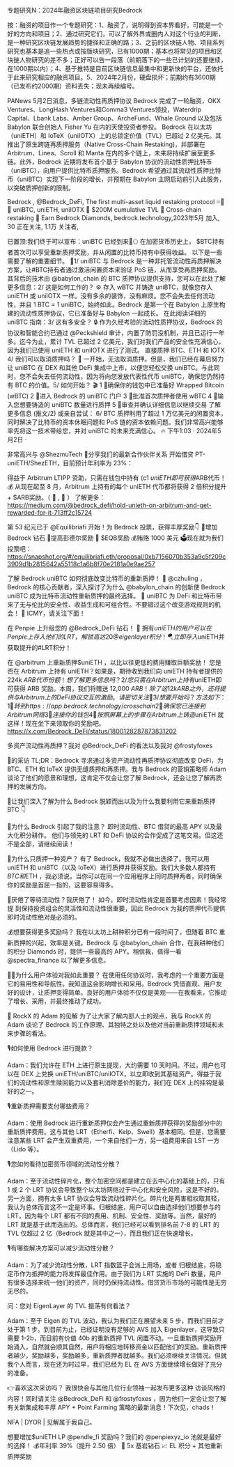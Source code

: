专题研究N：2024年融资区块链项目研究Bedrock


按：融资的项目作一个专题研究：1、融资了，说明得到资本界看好，可能是一个好的方向和项目；2、通过研究它们，可以了解外界或圈内人对这个行业的判断，是一种研究区块链发展趋势的捷径和正确的路；3、之前的区块链人物、项目系列研究也基本是追一些热点或按版块研究，已有1000期；基本也将常见的项目和区块链人物研究的差不多；正好可以告一段落（前期落下的一些已计划的还要继续，在1000期以内）；4、基于推特是目前区块链信息最集中和更新快的平台，还依托于此来研究相应的融资项目。5、2024年2月份，硬盘损坏；前期约有3600期（已发布约2000期）资料丢失；现未再续编号。


PANews 5月2日消息，多链流动性再质押协议 Bedrock 完成了一轮融资，OKX Ventures、LongHash Ventures和Comma3 Ventures领投，Waterdrip Capital、Lbank Labs、Amber Group、ArcheFund、Whale Ground 以及包括 Babylon 联合创始人 Fisher Yu 在内的天使投资者参投。
Bedrock 在以太坊（uniETH）和 IoTeX（uniIOTX）上的总锁定价值（TVL）已超过 2 亿美元。其推出了原生跨链再质押服务（Native Cross-Chain Restaking)，并部署在 Arbitrum、Linea、Scroll 和 Manta 在内的多个链上，未来将持续扩展至更多链。此外，Bedrock 近期将发布首个基于 Babylon 协议的流动性质押比特币（uniBTC），向用户提供比特币质押服务。Bedrock 希望通过其流动性质押比特币（uniBTC）实现下一阶段的增长，并预期在 Babylon 主网启动前引入此服务，以突破质押创新的限制。

Bedrock
,
@Bedrock_DeFi,
The first multi-asset liquid restaking protocol 💦🥩
💎 uniBTC, uniETH, uniIOTX
💎 $200M cumulative TVL
💎 Cross-chain restaking
💎 Earn Bedrock Diamonds,
bedrock.technology,2023年5月 加入,
30 正在关注,
1.1万 关注者,


已置顶:我们终于可以宣布：uniBTC 已经到来🚀🌕
在加密货币历史上， $BTC持有者首次可以享受重新质押奖励，并从闲置的比特币持有中获得收益。
以下是一些需要了解的重要细节。 🧵1/ uniBTC 与 Bedrock 是一种非托管流动性再质押解决方案，让#BTC持有者通过激活闲置资本来验证 PoS 链，从而享受再质押奖励。其背后的技术由
@babylon_chain
的 BTC 质押协议提供支持，您可以在此处了解更多信息：2/ 这是如何工作的？ ⚙️
存入 wBTC 并铸造 uniBTC，就像您存入 uniETH 或 uniIOTX 一样。没有多余的装饰，没有麻烦。您不会失去任何流动性，并且 1 BTC = 1 uniBTC，始终如此。Bedrock 是第一个在 Babylon 上原生构建的流动性质押协议，它已准备好与 Babylon 一起成长。
在此阅读详细的 uniBTC 指南：3/ 这有多安全？ 🔒
作为久经考验的流动性质押协议，Bedrock 的协议和智能合约已通过
@Peckshield
审计，内置了防罚没机制，并且已运行一年多。迄今为止，累计 TVL 已超过 2 亿美元，我们对我们产品的安全性充满信心，因为我们已使用 uniETH 和 uniIOTX 进行了测试。
直接质押 BTC、ETH 和 IOTX
4/ 我们可以取消质押吗？ 💸
一开始，无法取消质押。但是，我们已经在幕后努力让 uniBTC 在 DEX 和其他 DeFi 集成中上市，以便您轻松交换 uniBTC。与此同时，您不会失去任何流动性，因为将向您发放代表性代币 uniBTC，确保您仍然持有 BTC 的价值。5/ 如何开始？ 🎬
1 ⃣确保你的钱包中已准备好 Wrapped Bitcoin (wBTC)
2 ⃣进入 Bedrock 的 uniBTC 门户
3 ⃣批准首次质押者使用 wBTC
4 ⃣输入您想要铸造的 uniBTC 数量进行质押
5 ⃣审查并确认详细信息以继续交易
了解更多信息 (推文/2) 或亲自尝试：
6/ BTC 质押利用了超过 1 万亿美元的闲置资本，同时解决了比特币的资本休眠问题和 PoS 链的资本依赖问题。我们非常高兴能够率先将这一技术带给您，并对 uniBTC 的未来充满信心。 🔥
下午1:03 · 2024年5月2日
·

非常高兴与
@ShezmuTech
 🚀分享我们的最新合作伙伴关系
开始借贷 PT-uniETH/ShezETH，目前预计年利率为 23%：

得益于 Arbitrum LTIPP 资助，只需在钱包中持有 (c1 $uniETH即可获得$ARB代币！ 💰
从现在起至 8 月，Arbitrum 上持有的每个 uniETH 代币都将获得 2 倍积分提升 + $ARB奖励。（ 💙 , 🧡 ）
了解更多： https://medium.com/@bedrock_defi/hold-unieth-on-arbitrum-and-get-rewarded-for-it-713ff2c15724

第 53 纪元已于
@Equilibriafi
开始！为 Bedrock 投票，获得丰厚奖励👇
💎增加 Bedrock 钻石
🎁提高彭德尔奖励
💯 $EQB奖励
💰贿赂 1000 美元
🗳️现在就为我们投票吧： https://snapshot.org/#/equilibriafi.eth/proposal/0xb7156070b353a9c5f209c3909d1b2815642a55118c1a6b8f70e2181a0e9ae257

了解 Bedrock uniBTC 如何彻底改变比特币的重新质押！ 🌟
@czhuling
 ，Bedrock 的核心贡献者，深入探讨了为什么
@babylon_chain
的创新使 Bedrock uniBTC 成为比特币流动性重新质押的最终选择。 🚀
uniBTC 为 DeFi 和比特币带来了无与伦比的安全性、收益生成和可组合性。不要错过这个改变游戏规则的机会！
🔗 ICMY，请关注下面！

在 Penpie 上升级您的
@Bedrock_DeFi
钻石！ 💎
拥有$uniETH的用户可以在 Penpie 上存入他们的 LRT，解锁高达 20% 的 APY，外加 5 倍 Bedrock 钻石和
@eigenlayer
积分！ 🪂
立即存入$uniETH并获取提升的#LRT积分！

在
@arbitrum
上重新质押$uniETH ，以比以往更低的费用赚取巨额奖励！
您是否在 Arbitrum 上持有 uniETH？如果是，期待收到我们向 uniETH 持有者提供的 224k $ARB代币份额！想了解更多信息吗？2/ 您只需在 Arbitrum 上持有$uniETH即可获得 ARB 奖励。本周，我们将赠送 12,000 $ARB ！
除了这 12k ARB 之外，还将提供与 Arbitrum 上的 DeFi 协议交互的激励。请密切关注👀3/ 想要开始吗？方法如下：
1 ⃣转到https://app.bedrock.technology/crosschain
2 ⃣确保您已连接到 Arbitrum 网络
3 ⃣连接你的钱包
4 ⃣按照屏幕上的步骤在 Arbitrum 上铸造$uniETH
就这样！现在坐下来领取你的奖励吧。
https://x.com/Bedrock_DeFi/status/1800128287873831202

多资产流动性再质押？我对
@Bedrock_DeFi
的看法以及我对
@frostyfoxes


📜的采访 TL;DR：Bedrock 寻求通过多资产流动性再质押协议彻底改变 DeFi，为 BTC、ETH 和 IoTeX 提供无缝质押和再质押。我与 Bedrock 的营销策略师 Adam 谈论了他们的愿景和理想，这肯定不仅会让您了解 Bedrock，还会让您了解再质押的发展方向。

🧵让我们深入了解为什么 Bedrock 脱颖而出以及为什么我要利用它来重新质押 BTC 👇

🤔为什么 Bedrock 引起了我的注意？
即时流动性、BTC 借贷的最高 APY 以及最大化积分耕作。
他们与领先的 LRT 和 DeFi 协议的合作促成了这笔交易。但这还不是全部，请继续阅读！

🤔为什么只质押一种资产？
有了 Bedrock，我就不必做出选择了。我可以用 uniETH 和 uniBTC（以及 IoTeX）进行质押并获得奖励。我们大多数人都持有$BTC和$ETH ，我必须说，当你可以在同一个应用程序上同时质押两者，同时确保你的奖励是首屈一指的，这要容易得多。

💸厌倦了等待流动性？我厌倦了！
如今，即时流动性肯定是首要考虑因素！我经常提
到保持投资组合的灵活性和流动性很重要，因此 Bedrock 为我的质押代币提供即时流动性绝对是必须的。

💰想要获得更多奖励吗？
我在以太坊上耕种积分已有一段时间了，但随着 BTC 重新质押的兴起，效率是关键。Bedrock 与
@babylon_chain
合作，在我耕种他们的积分 Diamonds 时，提供一些最高的 APY。相信我，值得一看
@spectra_finance
以了解更多信息。

👨‍💻为什么用户体验对我如此重要？
在使用任何协议时，我考虑的一个重要方面是它的易用性和导航性。我知道这会影响增长和采用。Bedrock 凭借直观、用户友好的设计，让质押变得简单。良好的用户体验不仅仅是美观——在我看来，它推动了增长、采用，并最终推动了成功。

🎤 RockX 的 Adam 的见解
为了让大家了解内部人士的观点，我与 RockX 的 Adam 谈论了 Bedrock 的工作原理、其独特之处以及他对当前重新质押领域和未来步骤的看法。

🎙️如何使用 Bedrock 进行提款？

Adam：我们允许在 ETH 上进行原生提现，大约需要 10 天时间。不过，用户也可以在 DEX 上兑换 uniETH/uniBTC/uniIOTX，以立即收到其基础资产。得益于我们的流动性和原生赎回能力以及套利消除差价的能力，我们在 DEX 上的挂钩是最好的之一。

🎙️重新质押需要支付哪些费用？

Adam：使用 Bedrock 进行重新质押仅会产生通过重新质押获得的奖励部分中的重新质押费用。这与其他 LRT（Etherfi、Kelp、Swell）基本相同。但是，您需要注意某些 LRT 会产生双重费用，一个来自他们一方，另一组费用来自 LST 一方（Lido 等）。

🎙️您如何看待加密货币领域的流动性分散？

Adam：至于流动性碎片化，整个加密空间都是建立在去中心化的基础上的，只有 1 或 2 个 LRT 协议会导致整个以太坊网络过于中心化和安全风险，这是不好的。另一方面，拥有太多 LRT 协议会导致流动性碎片化。碎片化是两害相权取其轻，我认为总体而言这不一定是坏事。归根结底，用户可以自由选择他们想要参与的 LRT，因为每个 LRT 都有不同的费用、机制、安全性、奖励等。当然，最好的 LRT 就是基于此而选出的。总体而言，我们已经可以看到排名前 7-8 的 LRT 的 TVL 仅超过 2 亿（Bedrock 就是其中之一），而且我们正在快速增长。

🎙️有哪些解决方案可以减少流动性分散？

Adam：为了减少流动性分散，LRT 指数篮子会派上用场，或者
归根结底，将稳定币作为抵押的能力将发挥最佳作用。由于我们为 LRT 实施的 DeFi 数量，用户有很多选择来统一他们的资产，同时仍保持流动性。借贷货币市场的可能性是无穷无尽的。

问：您对 EigenLayer 的 TVL 振荡有何看法？

Adam：至于 Eigen 的 TVL 波动，我认为我们正在展望未来 5 步，而我们目前才处于第 1 步。到目前为止，已经证明没有足够的 AVS 加入 Eigenlayer，这导致只需要 1-2b，而目前有价值 40b 的重新质押 TVL 闲置不动。一旦重新质押奖励开始涌入，自然就会顺其自然，用户将相应地转移资金以匹配他们的奖励。重新质押者越少，奖励越多，奖励越多，重新质押者就越多。我们必须继续关注情况。但就我个人而言，现在还为时过早，我们已经为 EL 在 AVS 方面继续增长做好了充分的准备。

👉喜欢这次采访吗？
我很快会与其他几位行业领袖一起发布更多这种
访谈风格的内容！同时请关注
@Bedrock_DeFi
和
@frostyfoxes
 ，因为他们一定会让您了解有关新集成和丰厚 APY + Point Farming 策略的最新消息！下次见，chads！

NFA | DYOR | 见解属于我自己。

想要增加$uniETH LP 
@pendle_fi
奖励吗？我们的
@penpiexyz_io
池就是最好的选择！
💰年利率 39%（提升 2.50 倍）
💎 5x 基岩钻石
📈 EL 积分 + 其他重新质押奖励


